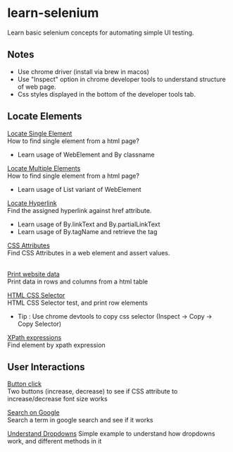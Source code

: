 # learn-selenium

Learn basic selenium concepts for automating simple UI testing.

## Notes
* Use chrome driver (install via brew in macos)
* Use "Inspect" option in chrome developer tools to understand structure of web page.
* Css styles displayed in the bottom of the developer tools tab.

## Locate Elements

[Locate Single Element](learn-selenium/src/test/java/com/learn/selenium/locateelements/LocateOneElementTest.java) <br/>
How to find single element from a html page? <br/>
- Learn usage of WebElement and By classname

[Locate Multiple Elements](learn-selenium/src/test/java/com/learn/selenium/locateelements/LocateMultipleElementsTest.java) <br/>
How to find single element from a html page?<br/>
- Learn usage of List variant of WebElement

[Locate Hyperlink](learn-selenium/src/test/java/com/learn/selenium/locateelements/LocateHyperlinksTest.java) <br/>
Find the assigned hyperlink against href attribute. <br/>
- Learn usage of By.linkText and By.partialLinkText
- Learn usage of By.tagName and retrieve the <a> tag

[CSS Attributes](learn-selenium/src/test/java/com/learn/selenium/locateelements/LocateCssAttributesTest.java) <br/>
Find CSS Attributes in a web element and assert values. <br/>
<br/>

[Print website data](learn-selenium/src/test/java/com/learn/selenium/locateelements/WebtableDataTest.java) <br/>
Print data in rows and columns from a html table <br/>

[HTML CSS Selector](learn-selenium/src/test/java/com/learn/selenium/locateelements/LocateByCssSelectorTest.java) <br/>
HTML CSS Selector test, and print row elements <br/>
- Tip : Use chrome devtools to copy css selector (Inspect -> Copy -> Copy Selector) <br/>

[XPath expressions](learn-selenium/src/test/java/com/learn/selenium/locateelements/LocateByXPathTest.java) <br/>
Find element by xpath expression

## User Interactions

[Button click](learn-selenium/src/test/java/com/learn/selenium/userinteractions/ButtonClickTest.java) <br/>
Two buttons (increase, decrease) to see if CSS attribute to increase/decrease font size works

[Search on Google](learn-selenium/src/test/java/com/learn/selenium/userinteractions/GoogleSearchTest.java) <br/>
Search a term in google search and see if it works

[Understand Dropdowns](learn-selenium/src/test/java/com/learn/selenium/userinteractions/DropdownTest.java)
Simple example to understand how dropdowns work, and different methods in it


